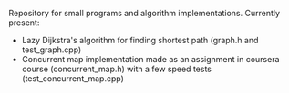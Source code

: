 Repository for small programs and algorithm implementations. Currently present:
- Lazy Dijkstra's algorithm for finding shortest path (graph.h and test_graph.cpp)
- Concurrent map implementation made as an assignment in coursera course (concurrent_map.h) with a few speed tests (test_concurrent_map.cpp)
